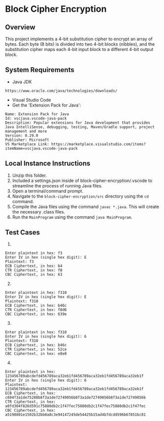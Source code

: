 # Block Cipher Encryption

## Overview

This project implements a 4-bit substitution cipher to encrypt an array of bytes. Each byte (8 bits) is divided into two 4-bit blocks (nibbles), and the substitution cipher maps each 4-bit input block to a different 4-bit output block.

## System Requirements

- Java JDK

```
https://www.oracle.com/java/technologies/downloads/

```

- Visual Studio Code
- Get the 'Extension Pack for Java':

```
Name: Extension Pack for Java
Id: vscjava.vscode-java-pack
Description: Popular extensions for Java development that provides Java IntelliSense, debugging, testing, Maven/Gradle support, project management and more
Version: 0.29.0
Publisher: Microsoft
VS Marketplace Link: https://marketplace.visualstudio.com/items?itemName=vscjava.vscode-java-pack
```

## Local Instance Instructions

1. Unzip this folder.
2. Included a settings.json inside of block-cipher-encryption/.vscode to streamline the process of running Java files.
3. Open a terminal/command prompt.
4. Navigate to the `block-cipher-encryption/src` directory using the `cd` command.
5. Compile the Java files using the command `javac *.java`. This will create the necessary .class files.
6. Run the `MainProgram` using the command `java MainProgram`.

## Test Cases

1.

```
Enter plaintext in hex: f3
Enter IV in hex (single hex digit): E
Plaintext: f3
ECB Ciphertext, in hex: b4
CTR Ciphertext, in hex: f8
CBC Ciphertext, in hex: 63
```

2.

```
Enter plaintext in hex: f310
Enter IV in hex (single hex digit): E
Plaintext: f310
ECB Ciphertext, in hex: b46c
CTR Ciphertext, in hex: f8d6
CBC Ciphertext, in hex: 639e
```

3.

```
Enter plaintext in hex: f310
Enter IV in hex (single hex digit): 6
Plaintext: f310
ECB Ciphertext, in hex: b46c
CTR Ciphertext, in hex: 52ce
CBC Ciphertext, in hex: e8e0
```

4.

```
Enter plaintext in hex: 123456789abcdefd456789aca32eb1fd456789aca32eb1fd456789aca32eb1f
Enter IV in hex (single hex digit): 6
Plaintext: 123456789abcdefd456789aca32eb1fd456789aca32eb1fd456789aca32eb1f
ECB Ciphertext, in hex: c694f3a1de75280b8f3a1de72749056b8f3a1de72749056b8f3a1de72749056b
CTR Ciphertext, in hex: a0fd304f826d591c75880db2c1f47fec75880db2c1f47fec75880db2c1f47fec
CBC Ciphertext, in hex: a5198801e1502b32bb0a8c3e94147245de54425b15ad4b7dcdd596b67851bc81
```
